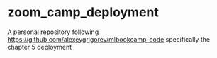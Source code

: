 # zoom_camp_deployment
 A personal repository following https://github.com/alexeygrigorev/mlbookcamp-code specifically the chapter 5 deployment
